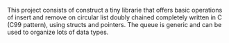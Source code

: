 This project consists of construct a tiny librarie that offers basic operations of insert and remove on circular list doubly chained completely written in C (C99 pattern), using structs and pointers. The queue is generic and can be used to organize lots of data types.
